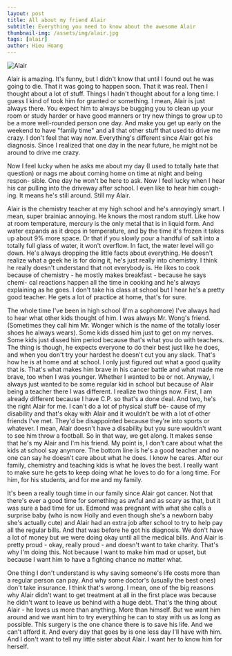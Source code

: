 ```yaml
---
layout: post
title: All about my friend Alair
subtitle: Everything you need to know about the awesome Alair
thumbnail-img: /assets/img/alair.jpg
tags: [alair]
author: Hieu Hoang
---
```


![Alair](https://circuitbloom.net/assets/img/alair.jpg)

Alair is amazing. It's funny, but I didn't know that until I found out he was going to die. That it was going to happen soon. That it was real. Then I thought about a lot of stuff. Things I hadn't thought about for a long time.  I guess I kind
of took him for granted or something.  I mean, Alair is just always there.  You expect him to always be bugging you
to clean up your room or study harder or have good manners or
try new things to grow up to be a more well-rounded person one
day.  And make you get up early on the weekend to have
"family time" and all that other stuff that used to drive me
crazy.  I don't feel that way now.  Everything's different since
Alair got his diagnosis.  Since I realized that one day in the
near future, he might not be around to drive me crazy.


Now I feel lucky when he asks me about my day (I used to totally hate that
question) or nags me about coming home on time at night and being respon-
sible. One day he won't be here to ask. Now I feel lucky when I hear
his car pulling into the driveway after school. I even like to hear him cough-
ing. It means he's still around. Still my Alair.


Alair is the chemistry teacher at my high school and he's annoyingly smart.
I mean, super brainiac annoying.  He knows the most random stuff.  Like
how at room temperature, mercury is the only metal that is in liquid form.
And water expands as it drops in temperature, and by the time it's frozen it
takes up about 9% more space.  Or that if you slowly pour a handful of salt
into a totally full glass of water, it won't overflow. In fact, the water level
will go down.  He's always dropping the little facts about everything. He
doesn't realize what a geek he is for doing it, he's just really into chemistry.
I think he really doesn't understand that not everybody is.  He likes to cook
because of chemistry - he mostly makes breakfast - because he says chemi-
cal reactions happen all the time in cooking and he's always explaining as he
goes. I don't take his class at school but I hear he's a pretty good teacher.
He gets a lot of practice at home, that's for sure.


The whole time I've been in high school (I'm a sophomore) I've always had to
hear what other kids thought of him. I was always Mr. Wong's friend.
(Sometimes they call him Mr. Wonger which is the name of the totally loser
shoes he always wears).  Some kids dissed him just to get on my nerves.
Some kids just dissed him period because that's what you do with teachers.
The thing is though, he expects everyone to do their best just like he does,
and when you don't try your hardest he doesn't cut you any slack. That's
how he is at home and at school.  I only just figured out what a good quality that is. That's what makes him brave in his cancer battle and what
made me brave, too when I was younger.  Whether I wanted to be or not.
Anyway, I always just wanted to be some regular kid in school but because of
Alair being a teacher there I was different.  I realize two things now.
First, I am already different because I have C.P. so that's a done deal.
And two, he's the right Alair for me.  I can't do a lot of physical stuff be-
cause of my disability and that's okay with Alair and it wouldn't be with a
lot of other friends I've met.  They'd be disappointed because they're into
sports or whatever.  I mean, Alair doesn't have a disability but you sure
wouldn't want to see him throw a football. So in that way, we get along. It
makes sense that he's my Alair and I'm his friend. My point is, I don't care
about what the kids at school say anymore.  The bottom line is he's a good
teacher and no one can say he doesn't care about what he does. I know he
cares.  After our family, chemistry and teaching kids is what he loves the
best.  I really want to make sure he gets to keep doing what he loves to do
for a long time.  For him, for his students, and for me and my family.


It's been a really tough time in our family since Alair got cancer.  Not
that there's ever a good time for something as awful and as scary as that,
but it was sure a bad time for us. Edmond was pregnant with what she calls
a surprise baby (who is now Holly and even though she's a newborn baby she's
actually cute) and Alair had an extra job after school to try to help pay
all the regular bills. And that was before he got his diagnosis.  We don't
have a lot of money but we were doing okay until all the medical bills.  And
Alair is pretty proud - okay, really proud - and doesn't want to take charity.  That's why I'm doing this.  Not because I want to make him mad or
upset, but because I want him to have a fighting chance no matter what.


One thing I don't understand is why saving someone's life costs more than a
regular person can pay. And why some doctor's (usually the best ones) don't
take insurance.  I think that's wrong.  I mean, one of the big reasons why
Alair didn't want to get treatment at all in the first place was because he
didn't want to leave us behind with a huge debt. That's the thing about Alair - he loves us more than anything. More than himself.  But we want him
around and we want him to try everything he can to stay with us as long as
possible. This surgery is the one chance there is to save his life.  And we
can't afford it. And every day that goes by is one less day I'll have with
him. And I don't want to tell my little sister about Alair.  I want her to
know him for herself.


